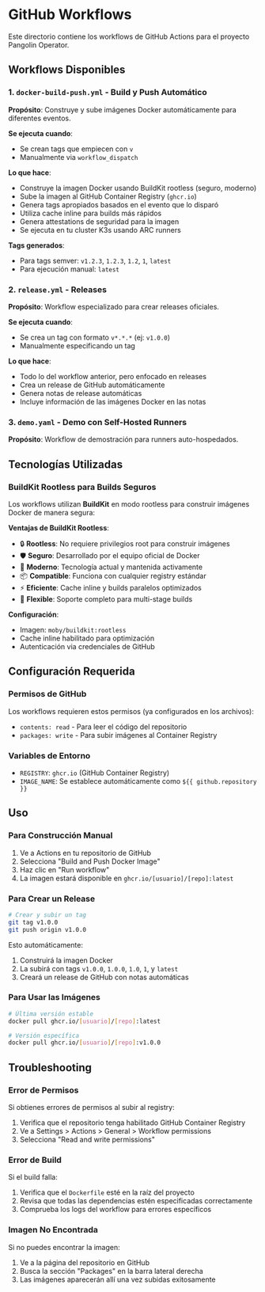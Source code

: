 # GitHub Workflows

Este directorio contiene los workflows de GitHub Actions para el proyecto Pangolin Operator.

## Workflows Disponibles

### 1. `docker-build-push.yml` - Build y Push Automático

**Propósito**: Construye y sube imágenes Docker automáticamente para diferentes eventos.

**Se ejecuta cuando**:
- Se crean tags que empiecen con `v`
- Manualmente via `workflow_dispatch`

**Lo que hace**:
- Construye la imagen Docker usando BuildKit rootless (seguro, moderno)
- Sube la imagen al GitHub Container Registry (`ghcr.io`)
- Genera tags apropiados basados en el evento que lo disparó
- Utiliza cache inline para builds más rápidos
- Genera attestations de seguridad para la imagen
- Se ejecuta en tu cluster K3s usando ARC runners

**Tags generados**:
- Para tags semver: `v1.2.3`, `1.2.3`, `1.2`, `1`, `latest`
- Para ejecución manual: `latest`

### 2. `release.yml` - Releases

**Propósito**: Workflow especializado para crear releases oficiales.

**Se ejecuta cuando**:
- Se crea un tag con formato `v*.*.*` (ej: `v1.0.0`)
- Manualmente especificando un tag

**Lo que hace**:
- Todo lo del workflow anterior, pero enfocado en releases
- Crea un release de GitHub automáticamente
- Genera notas de release automáticas
- Incluye información de las imágenes Docker en las notas

### 3. `demo.yaml` - Demo con Self-Hosted Runners

**Propósito**: Workflow de demostración para runners auto-hospedados.

## Tecnologías Utilizadas

### BuildKit Rootless para Builds Seguros

Los workflows utilizan **BuildKit** en modo rootless para construir imágenes Docker de manera segura:

**Ventajas de BuildKit Rootless**:
- 🔒 **Rootless**: No requiere privilegios root para construir imágenes
- 🛡️ **Seguro**: Desarrollado por el equipo oficial de Docker
- 🚀 **Moderno**: Tecnología actual y mantenida activamente
- 📦 **Compatible**: Funciona con cualquier registry estándar
- ⚡ **Eficiente**: Cache inline y builds paralelos optimizados
- 🔧 **Flexible**: Soporte completo para multi-stage builds

**Configuración**:
- Imagen: `moby/buildkit:rootless`
- Cache inline habilitado para optimización
- Autenticación via credenciales de GitHub

## Configuración Requerida

### Permisos de GitHub

Los workflows requieren estos permisos (ya configurados en los archivos):
- `contents: read` - Para leer el código del repositorio
- `packages: write` - Para subir imágenes al Container Registry

### Variables de Entorno

- `REGISTRY`: `ghcr.io` (GitHub Container Registry)
- `IMAGE_NAME`: Se establece automáticamente como `${{ github.repository }}`

## Uso

### Para Construcción Manual

1. Ve a Actions en tu repositorio de GitHub
2. Selecciona "Build and Push Docker Image"
3. Haz clic en "Run workflow"
4. La imagen estará disponible en `ghcr.io/[usuario]/[repo]:latest`

### Para Crear un Release

```bash
# Crear y subir un tag
git tag v1.0.0
git push origin v1.0.0
```

Esto automáticamente:
1. Construirá la imagen Docker
2. La subirá con tags `v1.0.0`, `1.0.0`, `1.0`, `1`, y `latest`
3. Creará un release de GitHub con notas automáticas

### Para Usar las Imágenes

```bash
# Última versión estable
docker pull ghcr.io/[usuario]/[repo]:latest

# Versión específica
docker pull ghcr.io/[usuario]/[repo]:v1.0.0
```

## Troubleshooting

### Error de Permisos

Si obtienes errores de permisos al subir al registry:

1. Verifica que el repositorio tenga habilitado GitHub Container Registry
2. Ve a Settings > Actions > General > Workflow permissions
3. Selecciona "Read and write permissions"

### Error de Build

Si el build falla:

1. Verifica que el `Dockerfile` esté en la raíz del proyecto
2. Revisa que todas las dependencias estén especificadas correctamente
3. Comprueba los logs del workflow para errores específicos

### Imagen No Encontrada

Si no puedes encontrar la imagen:

1. Ve a la página del repositorio en GitHub
2. Busca la sección "Packages" en la barra lateral derecha
3. Las imágenes aparecerán allí una vez subidas exitosamente
